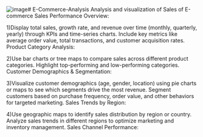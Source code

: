 ![image](https://github.com/user-attachments/assets/20616740-80f7-4e0e-a188-5ee3748bfd5b)# E-Commerce-Analysis
Analysis and visualization of Sales of E-commerce
Sales Performance Overview:

1)Display total sales, growth rate, and revenue over time (monthly, quarterly, yearly) through KPIs and time-series charts.
Include key metrics like average order value, total transactions, and customer acquisition rates.
Product Category Analysis:

2)Use bar charts or tree maps to compare sales across different product categories.
Highlight top-performing and low-performing categories.
Customer Demographics & Segmentation:

3)Visualize customer demographics (age, gender, location) using pie charts or maps to see which segments drive the most revenue.
Segment customers based on purchase frequency, order value, and other behaviors for targeted marketing.
Sales Trends by Region:

4)Use geographic maps to identify sales distribution by region or country.
Analyze sales trends in different regions to optimize marketing and inventory management.
Sales Channel Performance:


